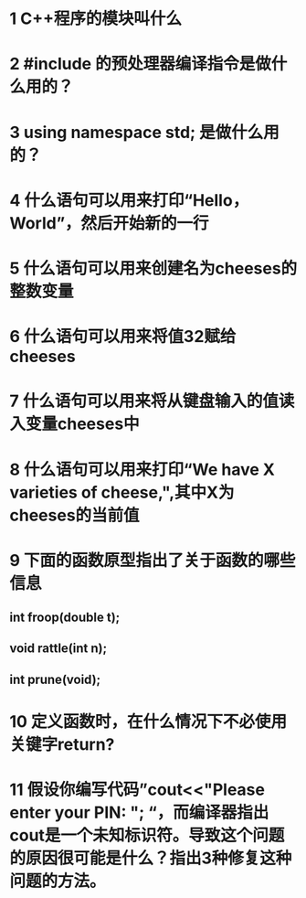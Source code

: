 # 1 C++程序的模块叫什么
# 2 #include<iostream> 的预处理器编译指令是做什么用的？
# 3 using namespace std; 是做什么用的？
# 4 什么语句可以用来打印“Hello，World”，然后开始新的一行
# 5 什么语句可以用来创建名为cheeses的整数变量
# 6 什么语句可以用来将值32赋给cheeses
# 7 什么语句可以用来将从键盘输入的值读入变量cheeses中
# 8 什么语句可以用来打印“We have X varieties of cheese,",其中X为cheeses的当前值
# 9 下面的函数原型指出了关于函数的哪些信息
## int froop(double t);
## void rattle(int n);
## int prune(void);
# 10 定义函数时，在什么情况下不必使用关键字return?
# 11 假设你编写代码”cout<<"Please enter your PIN: "; “，而编译器指出cout是一个未知标识符。导致这个问题的原因很可能是什么？指出3种修复这种问题的方法。
